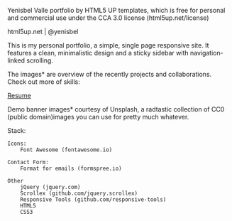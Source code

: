 Yenisbel Valle portfolio by HTML5 UP templates, which is free for personal and commercial use under the CCA 3.0 license (html5up.net/license)

html5up.net | @yenisbel

This is my personal portfolio, a simple, single page responsive site. It features a
clean, minimalistic design and a sticky sidebar with navigation-linked scrolling.

The images* are overview of the recently projects and collaborations. Check out
more of skills:

[Resume](https://docs.google.com/document/d/e/2PACX-1vT69srXo4B2BnMBDy2KW_CHGExlmbRWiTmx2RFz2Q_l4E0aXM5nveRc-IEDgKy-GxUOs_vLwFuS05t7/pub)

Demo banner images* courtesy of Unsplash, a radtastic collection of CC0 (public domain)images you can use for pretty much whatever.


Stack:

	Icons:
		Font Awesome (fontawesome.io)
	
	Contact Form:
		Format for emails (formspree.io)

	Other
		jQuery (jquery.com)
		Scrollex (github.com/jquery.scrollex)
		Responsive Tools (github.com/responsive-tools)
		HTML5
		CSS3